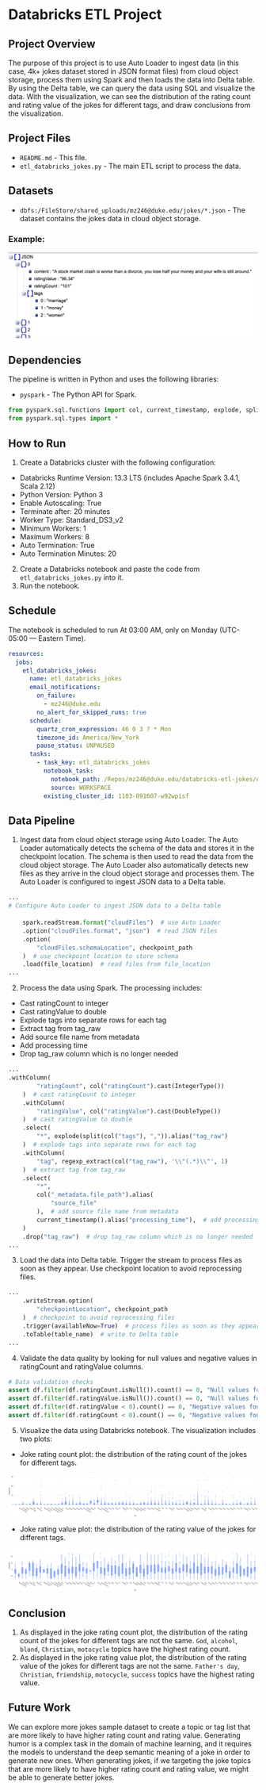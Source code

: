 # Databricks ETL Project

##  Project Overview
The purpose of this project is to use Auto Loader to ingest data (in this case, 4k+ jokes dataset stored in JSON format files) from cloud object storage, process them using Spark and then loads the data into Delta table. By using the Delta table, we can query the data using SQL and visualize the data. With the visualization, we can see the distribution of the rating count and rating value of the jokes for different tags, and draw conclusions from the visualization.

## Project Files
* `README.md` - This file.
* `etl_databricks_jokes.py` - The main ETL script to process the data.

## Datasets
* `dbfs:/FileStore/shared_uploads/mz246@duke.edu/jokes/*.json` - The dataset contains the jokes data in cloud object storage.
### Example:
![Alt text](jokedataset.png)

## Dependencies
The pipeline is written in Python and uses the following libraries:
* `pyspark` - The Python API for Spark.
```python
from pyspark.sql.functions import col, current_timestamp, explode, split, regexp_extract
from pyspark.sql.types import *
```

## How to Run
1. Create a Databricks cluster with the following configuration:
* Databricks Runtime Version: 13.3 LTS (includes Apache Spark 3.4.1, Scala 2.12)
* Python Version: Python 3
* Enable Autoscaling: True
* Terminate after: 20 minutes
* Worker Type: Standard_DS3_v2
* Minimum Workers: 1
* Maximum Workers: 8
* Auto Termination: True
* Auto Termination Minutes: 20
2. Create a Databricks notebook and paste the code from `etl_databricks_jokes.py` into it.
3. Run the notebook.

## Schedule
The notebook is scheduled to run At 03:00 AM, only on Monday (UTC-05:00 — Eastern Time).

```yml
resources:
  jobs:
    etl_databricks_jokes:
      name: etl_databricks_jokes
      email_notifications:
        on_failure:
          - mz246@duke.edu
        no_alert_for_skipped_runs: true
      schedule:
        quartz_cron_expression: 46 0 3 ? * Mon
        timezone_id: America/New_York
        pause_status: UNPAUSED
      tasks:
        - task_key: etl_databricks_jokes
          notebook_task:
            notebook_path: /Repos/mz246@duke.edu/databricks-etl-jokes/etl_databricks_jokes
            source: WORKSPACE
          existing_cluster_id: 1103-091607-w92wpisf
```

## Data Pipeline
1. Ingest data from cloud object storage using Auto Loader. The Auto Loader automatically detects the schema of the data and stores it in the checkpoint location. The schema is then used to read the data from the cloud object storage. The Auto Loader also automatically detects new files as they arrive in the cloud object storage and processes them. The Auto Loader is configured to ingest JSON data to a Delta table.

```python
...
# Configure Auto Loader to ingest JSON data to a Delta table

    spark.readStream.format("cloudFiles")  # use Auto Loader
    .option("cloudFiles.format", "json")  # read JSON files
    .option(
        "cloudFiles.schemaLocation", checkpoint_path
    )  # use checkpoint location to store schema
    .load(file_location)  # read files from file_location
...
```
2. Process the data using Spark. The processing includes:
* Cast ratingCount to integer
* Cast ratingValue to double
* Explode tags into separate rows for each tag
* Extract tag from tag_raw
* Add source file name from metadata
* Add processing time
* Drop tag_raw column which is no longer needed
```python
...
.withColumn(
        "ratingCount", col("ratingCount").cast(IntegerType())
    )  # cast ratingCount to integer
    .withColumn(
        "ratingValue", col("ratingValue").cast(DoubleType())
    )  # cast ratingValue to double
    .select(
        "*", explode(split(col("tags"), ",")).alias("tag_raw")
    )  # explode tags into separate rows for each tag
    .withColumn(
        "tag", regexp_extract(col("tag_raw"), '\\"(.*)\\"', 1)
    )  # extract tag from tag_raw
    .select(
        "*",
        col("_metadata.file_path").alias(
            "source_file"
        ),  # add source file name from metadata
        current_timestamp().alias("processing_time"),  # add processing time
    )
    .drop("tag_raw")  # drop tag_raw column which is no longer needed
...
```
3. Load the data into Delta table. Trigger the stream to process files as soon as they appear. Use checkpoint location to avoid reprocessing files.
```python
...
    .writeStream.option(
        "checkpointLocation", checkpoint_path
    )  # checkpoint to avoid reprocessing files
    .trigger(availableNow=True)  # process files as soon as they appear
    .toTable(table_name)  # write to Delta table
...
```
4. Validate the data quality by looking for null values and negative values in ratingCount and ratingValue columns.
```python
# Data validation checks
assert df.filter(df.ratingCount.isNull()).count() == 0, "Null values found in ratingCount"
assert df.filter(df.ratingValue.isNull()).count() == 0, "Null values found in ratingValue"
assert df.filter(df.ratingValue < 0).count() == 0, "Negative values found in ratingValue"
assert df.filter(df.ratingCount < 0).count() == 0, "Negative values found in ratingCount"
```
5. Visualize the data using Databricks notebook. The visualization includes two plots:
* Joke rating count plot: the distribution of the rating count of the jokes for different tags.

![Alt text](ratingCountplot.png)

* Joke rating value plot: the distribution of the rating value of the jokes for different tags.

![Alt text](ratingValueplot.png)

## Conclusion
1. As displayed in the joke rating count plot, the distribution of the rating count of the jokes for different tags are not the same. `God`, `alcohol`, `blond`, `Christian`, `motocycle` topics have the highest rating count.
2. As displayed in the joke rating value plot, the distribution of the rating value of the jokes for different tags are not the same. `Father's day`, `Christian`, `friendship`, `motocycle`, `success` topics have the highest rating value.

## Future Work
We can explore more jokes sample dataset to create a topic or tag list that are more likely to have higher rating count and rating value. Generating humor is a complex task in the domain of machine learning, and it requires the models to understand the deep semantic meaning of a joke in order to generate new ones. When generating jokes, if we targeting the joke topics that are more likely to have higher rating count and rating value, we might be able to generate better jokes.